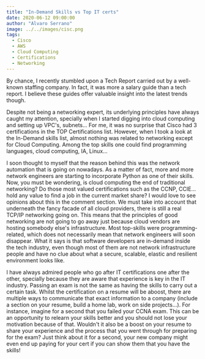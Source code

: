 ```yaml
---
title: "In-Demand Skills vs Top IT certs"
date: 2020-06-12 09:00:00
author: "Alvaro Serrano"
image: ../../images/cisc.png
tags:
  - Cisco
  - AWS
  - Cloud Computing
  - Certifications
  - Networking
---
```


By chance, I recently stumbled upon a Tech Report carried out by a well-known staffing company. In fact, it was more a salary guide than a tech report. I believe these guides offer valuable insight into the latest trends though.

Despite not being a networking expert, its underlying principles have always caught my attention, specially when I started digging into cloud computing and setting up VPC's, subnets... For me, it was no surprise that Cisco had 3 certifications in the TOP Certifications list. However, when I took a look at the In-Demand skills list, almost nothing was related to networking except for Cloud Computing. Among the top skills one could find programming languages, cloud computing, IA,
Linux...

I soon thought to myself that the reason behind this was the network automation that is going on nowadays. As a matter of fact, more and more network engineers are starting to incorporate Python as one of their skills. Now, you must be wondering, is cloud computing the end of traditional networking? Do those most valued certifications such as the CCNP, CCIE... hold any value to find a job in the current market share? I would love to see opinions about this in the
comment section. We must take into account that underneath the fancy facade of all cloud providers, there is still a real TCP/IP networking going on. This means that the principles of good networking are not going to go away just because cloud vendors are hosting somebody else's infrastructure. Most top-skills were programming-related, which does not necessarily mean that network engineers will soon disappear. What it says is that software developers are in-demand inside the tech
industry, even though most of them are not network infrastructure people and have no clue about what a secure, scalable, elastic and resilient environment looks like.

I have always admired people who go after IT certifications one after the other, specially because they are aware that experience is key in the IT industry. Passing an exam is not the same as having the skills to carry out a certain task. Whilst the certification on a resume will be aboost, there are multiple ways to communicate that exact information to a company (include a section on your resume, build a home lab, work on side projects...). For instance, imagine for a
second that you failed your CCNA exam. This can be an opportunity to relearn your skills better and you should not lose your motivation because of that. Wouldn't it also be a boost on your resume to share your experience and the process that you went through for preparing for the exam? Just think about it for a second, your new company might even end up paying for your cert if you can show them that you have the skills!
